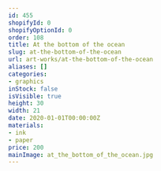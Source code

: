 ```yaml
---
id: 455
shopifyId: 0
shopifyOptionId: 0
order: 108
title: At the bottom of the ocean
slug: at-the-bottom-of-the-ocean
url: art-works/at-the-bottom-of-the-ocean
aliases: []
categories:
- graphics
inStock: false
isVisible: true
height: 30
width: 21
date: 2020-01-01T00:00:00Z
materials:
- ink
- paper
price: 200
mainImage: at_the_bottom_of_the_ocean.jpg
---
```

